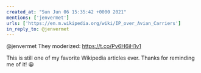 ```yaml
---
created_at: "Sun Jun 06 15:35:42 +0000 2021"
mentions: ['jenvermet']
urls: ['https://en.m.wikipedia.org/wiki/IP_over_Avian_Carriers']
in_reply_to: @jenvermet
---
```


@jenvermet They moderized:
https://t.co/Pv6H6iH1v1

This is still one of my favorite Wikipedia articles ever. Thanks for reminding me of it! 😀